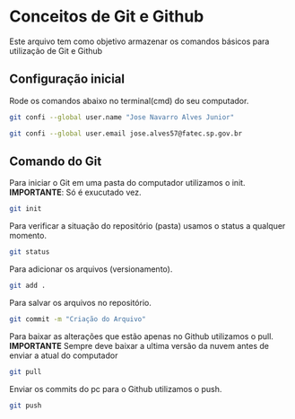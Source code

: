 # Conceitos de Git e Github

Este arquivo tem como objetivo armazenar os comandos básicos para utilização
de Git e Github

## Configuração inicial
Rode os comandos abaixo no terminal(cmd) do seu computador.
```bash
git confi --global user.name "Jose Navarro Alves Junior"

git confi --global user.email jose.alves57@fatec.sp.gov.br
``` 

## Comando do Git
Para iniciar o Git em uma pasta do computador utilizamos o init.
**IMPORTANTE**: Só é exucutado  vez.

```bash
git init
```

Para verificar a situação do repositório (pasta)
usamos o status a qualquer momento.
```bash
git status
```

Para adicionar os arquivos (versionamento).
```bash
git add .
```

Para salvar os arquivos no repositório.
```bash
git commit -m "Criação do Arquivo"
```

Para baixar as alterações que estão apenas no Github utilizamos o pull.<br>
**IMPORTANTE** Sempre deve baixar a ultima versão da nuvem antes de enviar a atual do computador
```bash
git pull
```

Enviar os commits do pc para o Github utilizamos o push.
```bash
git push

